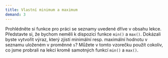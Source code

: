 ```yaml
---
title: Vlastní minimum a maximum
demand: 3
---
```


Prohlédněte si funkce pro práci se seznamy uvedené dříve v obsahu lekce. Představte si, že bychom neměli k dispozici funkce `min()` a `max()`. Dokázali byste vytvořit výraz, který zjistí minimální resp. maximální hodnotu v seznamu uloženém v proměnné `s`? Můžete v tomto vzorečku použít cokoliv, co jsme probrali na lekci kromě samotných funkcí `min()` a `max()`.
